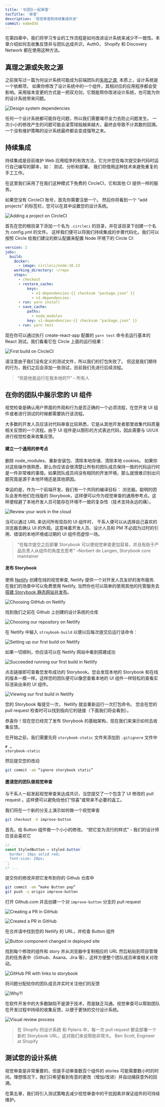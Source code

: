 ```yaml
---
title: '与团队一起审查'
tocTitle: '审查'
description: '视觉审查和持续集成并进'
commit: eabed3d
---
```


在第四章中，我们将学习专业的工作流程是如何改进设计系统来减少不一致性。本章介绍如何去收集反馈并与团队达成共识，Auth0， Shopify 和 Discovery Network 都在使用这种方法。

## 真理之源或失败之源

之前我写过一篇为何设计系统可能成为前端团队的[失败之源](https://blog.hichroma.com/why-design-systems-are-a-single-point-of-failure-ec9d30c107c2), 本质上，设计系统是一个依赖项， 如果你修改了设计系统中的一个组件，其相对应的应用程序都会受影响。采用版本变更的方式是一把双刃剑，它既能帮你改进设计系统，也可能为你的设计系统带来问题。

![Design system dependencies](/design-systems-for-developers/design-system-dependencies.png)

任何一个设计系统都可能存在问题，所以我们需要竭尽全力去防止问题发生。 一次小小的修改产生的问题可能会滚雪球般越来越大，最终会导致不计其数的回溯。一个没有维护策略的设计系统最终都会变成强弩之末。

## 持续集成

持续集成是目前维护 Web 应用程序的有效方法，它允许您在每次提交新代码时运行自己编写的脚本，如： 测试、分析和部署。 我们将借用这种技术来避免重复的手工工作。

在这里我们采用了在我们这种模式下免费的 CircleCI，它和其他 CI 提供一样的服务。

如果您没有 CircleCI 账号，首先你需要注册一个。 然后你将看到一个 “add projects” 的标签栏，您可以在其中设置您的设计系统。

![Adding a project on CircleCI](/design-systems-for-developers/circleci-add-project.png)

首先在您的根目录下添加一个名为 `.circleci` 的目录，并在该目录下创建一个名为 config.yml 的文件。 这样我们便可以将我们持续集成的步骤代码化。我们可以按照 Circle 给我们建议的默认配置来配置 Node 环境下的 Circle CI:

```yaml
version: 2
jobs:
  build:
    docker:
      - image: circleci/node:10.13
    working_directory: ~/repo
    steps:
      - checkout
      - restore_cache:
          keys:
            - v1-dependencies-{{ checksum "package.json" }}
            - v1-dependencies-
      - run: yarn install
      - save_cache:
          paths:
            - node_modules
          key: v1-dependencies-{{ checksum "package.json" }}
      - run: yarn test
```

现在你可以通过执行 create-react-app 配置的 `yarn test` 命令去运行基本的 React 测试。我们看看它在 Circle 上面的运行结果：

![First build on CircleCI](/design-systems-for-developers/circleci-first-build.png)

请注意由于我们没有定义的测试文件，所以我们的打包失败了。 但这是我们期待的行为，我们之后会添加一些测试，目前我们先进行后续流程。

> “但是他是运行在我本地的?!” – 所有人

## 在你的团队中展示您的 UI 组件

视觉检查是确认用户界面的外观和行为是否正确的一个必须流程，在您开发 UI 组件或者进行测试的时候都需要执行该流程。

大多数的开发人员应该对代码审查比较熟悉，它是从其他开发者那里收集代码质量相关反馈的一个流程。由于 UI 组件是以图形的方式表达代码，因此需要与 UI/UX 进行视觉检查来收集反馈。

#### 建立一个通用的参考点

删除 node_modules、重新安装包、清除本地存储、清除本地 cookies。 如果你对这些操作很熟悉，那么你应该会很清楚让所有的团队成员保持一致的代码运行时是一件非常难的事情。如果团队成员间没有相同的开发环境，那么就很难识别出问题究竟是源于本地环境还是其他原因。

幸运的是，作为一个前端开发，我们有一个共同的编译目标： 浏览器。聪明的团队会发布他们在线版的 Storybook，这样便可以作为视觉审查的通用参考点。这样便规避了本地开发人员可能存在环境不一致的复杂性（技术支持永远的痛）。

![Review your work in the cloud](/design-systems-for-developers/design-system-visual-review.jpg)

当可以通过 URL 来访问所有现存的 UI 组件时， 干系人便可以从选择自己喜欢的浏览器去确认 UI 的外观。这意味着开发人员、设计人员和 PM 不必因为过时的引用、错误的本地环境或过期的 UI 组件而虚惊一场。

> "在每次提交之后部署 Storybook 可以使视觉审查更加容易，并且有助于产品负责人从组件的角度去思考" –Norbert de Langen, Storybook core maintainer

#### 发布 Storybook

使用 [Netlify](http://netlify.com) 创建在线的视觉审查, Netlify 提供一个对开发人员友好的发布服务. 在我们的场景中可以免费使用 Netlify, 当然你也可以简单的使用其他的托管服务去[搭建 Storybook 静态网站并发布](https://storybook.js.org/docs/basics/exporting-storybook/)。

![Choosing GitHub on Netlify](/design-systems-for-developers/netlify-choose-provider.png)

找到我们之前在 Github 上创建的设计系统的仓库

![Choosing our repository on Netlify](/design-systems-for-developers/netlify-choose-repository.png)

在 Netlify 中输入 `stroybook-build` 以便以后每次提交后运行该命令：

![Setting up our first build on Netlify](/design-systems-for-developers/netlify-setup-build.png)

如果一切顺利，你应该可以在 Netlify 网站中看到搭建成功

![Succeeded running our first build in Netlify](/design-systems-for-developers/netlify-deployed.png)

点击链接即可查看您发布成功的 Storybook。您会发现本地的 Storybook 和在线的版本一模一样。这样您的团队便可以像您查看本地的 UI 组件一样轻松的查看实际渲染出来的 UI 组件。

![Viewing our first build in Netlify](/design-systems-for-developers/netlify-deployed-site.png)

您的 Storybook 每提交一次， Netlify 就会重新运行一次打包命令。 您会在您的 pull request 检查时可以找到指向它的链接（下面我们将会看到）。

恭喜你！现在您已经完了发布 Storybook 的基础架构，现在我们来演示如何去收集反馈。

在开始之前，我们需要先将 `storybook-static` 文件夹添加到 `.gitignore` 文件中

```
# …
storybook-static
```

然后提交您的改动

```bash
git commit -am “ignore storybook static”
```

#### 邀请您的团队做视觉审查

与干系人一起发起视觉审查来达成共识，当您提交了一个包含了 UI 修改的 pull request 。这样便可以避免给他们“惊喜”或带来不必要的返工。

我们将在一个新的分支上演示如何做一个视觉审查

```bash
git checkout -b improve-button
```

首先，给 Button 组件做一个小小的修改。 “把它变为流行的样式” - 我们的设计师应该会喜欢它

```javascript
// ...
const StyledButton = styled.button`
  border: 10px solid red;
  font-size: 20px;
`;
// ...
```

提交你的修改并把它发布到你的 Github 仓库中

```bash
git commit -am “make Button pop”
git push -u origin improve-button
```

打开 Github.com 并且创建一个对 `improve-button` 分支的 pull request

![Creating a PR in GitHub](/design-systems-for-developers/github-create-pr.png)

![Created a PR in GitHub](/design-systems-for-developers/github-created-pr.png)

在合并请中找到您的 Netlify 的 URL，并检查 Button 组件

![Button component changed in deployed site](/design-systems-for-developers/netlify-deployed-site-with-changed-button.png)

找到每个修改的组件和 story 并从浏览器中复制相应的 URL 然后粘贴到项目管理员的任务表中（Github、Asana、Jira 等），这样方便整个团队成员审查相关对改动。

![GitHub PR with links to storybook](/design-systems-for-developers/github-created-pr-with-links.png)

将问题分配给你的团队成员并实时关注他们的反馈

![Why?!](/design-systems-for-developers/visual-review-feedback-github.gif)

在软件开发中的大多数缺陷不是源于技术，而是缺乏沟通。视觉审查可以帮助团队在开发过程中持续的收集反馈，以便于更快的交付设计系统。

![Visual review process](/design-systems-for-developers/visual-review-loop.jpg)

> 在 Shopify 的设计系统 和 Pplaris 中，每一次 pull request 都会部署一个新的 Storybook URL，这对我们来说帮助非常大。 Ben Scott, Engineer at Shopify

## 测试您的设计系统

视觉审查是非常重要的，但是手动审查数百个组件的 stories 可能需要数小时的时间。理想情况下，我们只希望看到有意的更改（增加/改进）并自动捕获意外的回溯。

在第五章，我们将引入测试策略去减少视觉审查中的干扰因素并保证组件的可持续维护。
